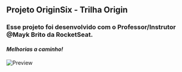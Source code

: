 ## Projeto OriginSix - Trilha Origin

### Esse projeto foi desenvolvido com o Professor/Instrutor @Mayk Brito da RocketSeat.

#### _Melhorias a caminho!_

![Preview](assets\fotos\pg1.svg)
